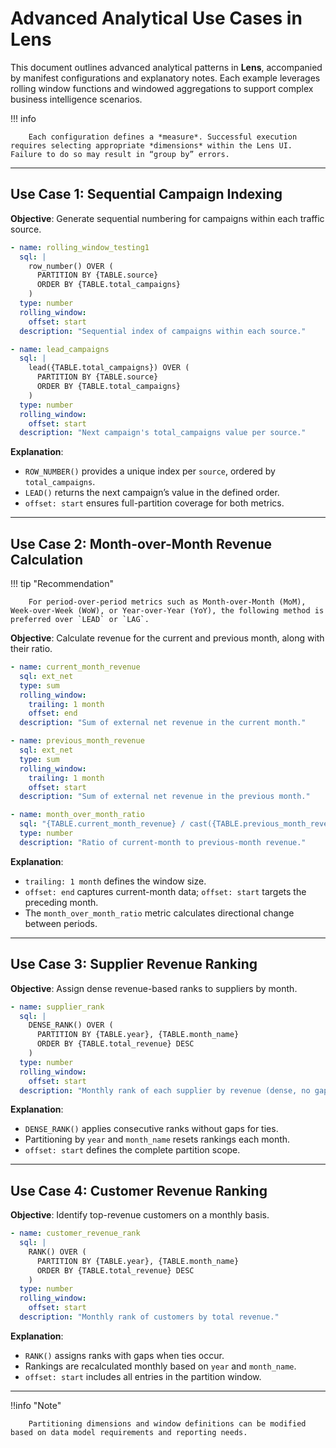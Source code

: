 # Advanced Analytical Use Cases in Lens

This document outlines advanced analytical patterns in **Lens**, accompanied by manifest configurations and explanatory notes. Each example leverages rolling window functions and windowed aggregations to support complex business intelligence scenarios.

!!! info 

        Each configuration defines a *measure*. Successful execution requires selecting appropriate *dimensions* within the Lens UI. Failure to do so may result in “group by” errors.

---

## Use Case 1: Sequential Campaign Indexing

**Objective**: Generate sequential numbering for campaigns within each traffic source.

```yaml
- name: rolling_window_testing1
  sql: |
    row_number() OVER (
      PARTITION BY {TABLE.source}
      ORDER BY {TABLE.total_campaigns}
    )
  type: number
  rolling_window:
    offset: start
  description: "Sequential index of campaigns within each source."

- name: lead_campaigns
  sql: |
    lead({TABLE.total_campaigns}) OVER (
      PARTITION BY {TABLE.source}
      ORDER BY {TABLE.total_campaigns}
    )
  type: number
  rolling_window:
    offset: start
  description: "Next campaign's total_campaigns value per source."
```

**Explanation**:

* `ROW_NUMBER()` provides a unique index per `source`, ordered by `total_campaigns`.
* `LEAD()` returns the next campaign’s value in the defined order.
* `offset: start` ensures full-partition coverage for both metrics.

---

## Use Case 2: Month-over-Month Revenue Calculation

!!! tip "Recommendation"

        For period-over-period metrics such as Month-over-Month (MoM), Week-over-Week (WoW), or Year-over-Year (YoY), the following method is preferred over `LEAD` or `LAG`.

**Objective**: Calculate revenue for the current and previous month, along with their ratio.

```yaml
- name: current_month_revenue
  sql: ext_net
  type: sum
  rolling_window:
    trailing: 1 month
    offset: end
  description: "Sum of external net revenue in the current month."

- name: previous_month_revenue
  sql: ext_net
  type: sum
  rolling_window:
    trailing: 1 month
    offset: start
  description: "Sum of external net revenue in the previous month."

- name: month_over_month_ratio
  sql: "{TABLE.current_month_revenue} / cast({TABLE.previous_month_revenue} AS double)"
  type: number
  description: "Ratio of current-month to previous-month revenue."
```

**Explanation**:

* `trailing: 1 month` defines the window size.
* `offset: end` captures current-month data; `offset: start` targets the preceding month.
* The `month_over_month_ratio` metric calculates directional change between periods.

---

## Use Case 3: Supplier Revenue Ranking

**Objective**: Assign dense revenue-based ranks to suppliers by month.

```yaml
- name: supplier_rank
  sql: |
    DENSE_RANK() OVER (
      PARTITION BY {TABLE.year}, {TABLE.month_name}
      ORDER BY {TABLE.total_revenue} DESC
    )
  type: number
  rolling_window:
    offset: start
  description: "Monthly rank of each supplier by revenue (dense, no gaps)."
```

**Explanation**:

* `DENSE_RANK()` applies consecutive ranks without gaps for ties.
* Partitioning by `year` and `month_name` resets rankings each month.
* `offset: start` defines the complete partition scope.

---

## Use Case 4: Customer Revenue Ranking

**Objective**: Identify top-revenue customers on a monthly basis.

```yaml
- name: customer_revenue_rank
  sql: |
    RANK() OVER (
      PARTITION BY {TABLE.year}, {TABLE.month_name}
      ORDER BY {TABLE.total_revenue} DESC
    )
  type: number
  rolling_window:
    offset: start
  description: "Monthly rank of customers by total revenue."
```

**Explanation**:

* `RANK()` assigns ranks with gaps when ties occur.
* Rankings are recalculated monthly based on `year` and `month_name`.
* `offset: start` includes all entries in the partition window.

---

!!info "Note"

        Partitioning dimensions and window definitions can be modified based on data model requirements and reporting needs.


